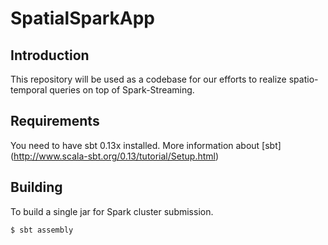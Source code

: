 SpatialSparkApp
===============

## Introduction

This repository will be used as a codebase for our efforts to realize spatio-temporal queries on top of Spark-Streaming. 

## Requirements
You need to have sbt 0.13x installed. More information about [sbt] (http://www.scala-sbt.org/0.13/tutorial/Setup.html) 

## Building 

To build a single jar for Spark cluster submission.

	$ sbt assembly